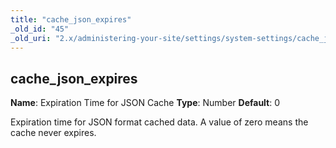 ```yaml
---
title: "cache_json_expires"
_old_id: "45"
_old_uri: "2.x/administering-your-site/settings/system-settings/cache_json_expires"
---
```


## cache\_json\_expires

**Name**: Expiration Time for JSON Cache
**Type**: Number
**Default**: 0

Expiration time for JSON format cached data. A value of zero means the cache never expires.